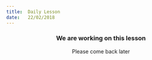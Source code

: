```yaml
---
title:  Daily Lesson
date:   22/02/2018
---
```


### <center>We are working on this lesson</center>
<center>Please come back later</center>